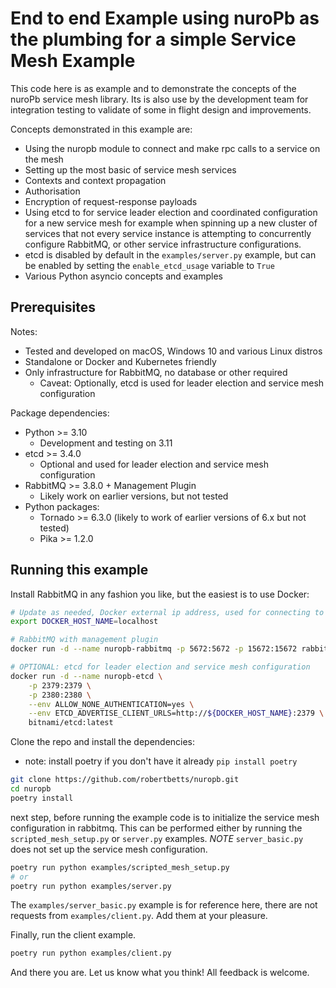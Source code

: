# End to end Example using nuroPb as the plumbing for a simple Service Mesh Example

This code here is as example and to demonstrate the concepts of the nuroPb service mesh library. Its
is also use by the development team for integration testing to validate of some in flight design and 
improvements.

Concepts demonstrated in this example are:
* Using the nuropb module to connect and make rpc calls to a service on the mesh
* Setting up the most basic of service mesh services
* Contexts and context propagation
* Authorisation
* Encryption of request-response payloads
* Using etcd to for service leader election and coordinated configuration for a new service mesh for example
  when spinning up a new cluster of services that not every service instance is attempting to concurrently 
  configure RabbitMQ, or other service infrastructure configurations.
* etcd is disabled by default in the `examples/server.py` example, but can be enabled by setting the 
  `enable_etcd_usage` variable to `True`
* Various Python asyncio concepts and examples

## Prerequisites

Notes:
* Tested and developed on macOS, Windows 10 and various Linux distros
* Standalone or Docker and Kubernetes friendly
* Only infrastructure for RabbitMQ, no database or other required
  * Caveat: Optionally, etcd is used for leader election and service mesh configuration

Package dependencies:
* Python >= 3.10
  * Development and testing on 3.11
* etcd >= 3.4.0
  * Optional and used for leader election and service mesh configuration
* RabbitMQ >= 3.8.0 + Management Plugin
  * Likely work on earlier versions, but not tested
* Python packages:
  * Tornado >= 6.3.0 (likely to work of earlier versions of 6.x but not tested)
  * Pika >= 1.2.0

## Running this example

Install RabbitMQ in any fashion you like, but the easiest is to use Docker:

```bash
# Update as needed, Docker external ip address, used for connecting to RabbitMQ or etc containers
export DOCKER_HOST_NAME=localhost

# RabbitMQ with management plugin
docker run -d --name nuropb-rabbitmq -p 5672:5672 -p 15672:15672 rabbitmq:3-management

# OPTIONAL: etcd for leader election and service mesh configuration
docker run -d --name nuropb-etcd \
    -p 2379:2379 \
    -p 2380:2380 \
    --env ALLOW_NONE_AUTHENTICATION=yes \
    --env ETCD_ADVERTISE_CLIENT_URLS=http://${DOCKER_HOST_NAME}:2379 \
    bitnami/etcd:latest
```

Clone the repo and install the dependencies:
* note: install poetry if you don't have it already `pip install poetry`  
```bash
git clone https://github.com/robertbetts/nuropb.git
cd nuropb
poetry install
```

next step, before running the example code is to initialize the service mesh configuration in rabbitmq.
This can be performed either by running the `scripted_mesh_setup.py` or `server.py` examples.
*NOTE* `server_basic.py` does not set up the service mesh configuration.
```bash
poetry run python examples/scripted_mesh_setup.py
# or
poetry run python examples/server.py
```

The `examples/server_basic.py` example is for reference here, there are not requests from 
`examples/client.py`. Add them at your pleasure.

Finally, run the client example.
```bash
poetry run python examples/client.py
```

And there you are. Let us know what you think! All feedback is welcome.


